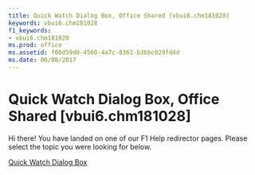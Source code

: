 ```yaml
---
title: Quick Watch Dialog Box, Office Shared [vbui6.chm181028]
keywords: vbui6.chm181028
f1_keywords:
- vbui6.chm181028
ms.prod: office
ms.assetid: f06d59d0-4560-4a7c-8361-b3bbc029fd4d
ms.date: 06/08/2017
---
```



# Quick Watch Dialog Box, Office Shared [vbui6.chm181028]

Hi there! You have landed on one of our F1 Help redirector pages. Please select the topic you were looking for below.

[Quick Watch Dialog Box](http://msdn.microsoft.com/library/38f09ead-498e-b609-4b9c-a1246185fc03%28Office.15%29.aspx)

